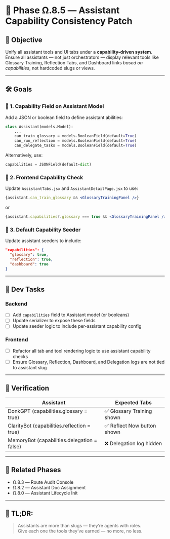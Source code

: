 # 🧠 Phase Ω.8.5 — Assistant Capability Consistency Patch

## 🧭 Objective

Unify all assistant tools and UI tabs under a **capability-driven system**. Ensure all assistants — not just orchestrators — display relevant tools like Glossary Training, Reflection Tabs, and Dashboard links *based on capabilities*, not hardcoded slugs or views.

---

## 🛠 Goals

### 🔹 1. Capability Field on Assistant Model
Add a JSON or boolean field to define assistant abilities:
```python
class Assistant(models.Model):
    ...
    can_train_glossary = models.BooleanField(default=True)
    can_run_reflection = models.BooleanField(default=True)
    can_delegate_tasks = models.BooleanField(default=True)
```

Alternatively, use:
```python
capabilities = JSONField(default=dict)
```

### 🔹 2. Frontend Capability Check
Update `AssistantTabs.jsx` and `AssistantDetailPage.jsx` to use:
```jsx
{assistant.can_train_glossary && <GlossaryTrainingPanel />}
```
or
```jsx
{assistant.capabilities?.glossary === true && <GlossaryTrainingPanel />}
```

### 🔹 3. Default Capability Seeder
Update assistant seeders to include:
```json
"capabilities": {
  "glossary": true,
  "reflection": true,
  "dashboard": true
}
```

---

## 🔧 Dev Tasks

### Backend
- [ ] Add `capabilities` field to Assistant model (or booleans)
- [ ] Update serializer to expose these fields
- [ ] Update seeder logic to include per-assistant capability config

### Frontend
- [ ] Refactor all tab and tool rendering logic to use assistant capability checks
- [ ] Ensure Glossary, Reflection, Dashboard, and Delegation logs are not tied to assistant slug

---

## 🧪 Verification

| Assistant | Expected Tabs |
|-----------|---------------|
| DonkGPT (capabilities.glossary = true) | ✅ Glossary Training shown |
| ClarityBot (capabilities.reflection = true) | ✅ Reflect Now button shown |
| MemoryBot (capabilities.delegation = false) | ❌ Delegation log hidden |

---

## 🔁 Related Phases
- Ω.8.3 — Route Audit Console
- Ω.8.2 — Assistant Doc Assignment
- Ω.8.0 — Assistant Lifecycle Init

---

## 🧠 TL;DR:
> Assistants are more than slugs — they’re agents with roles.  
> Give each one the tools they’ve earned — no more, no less.